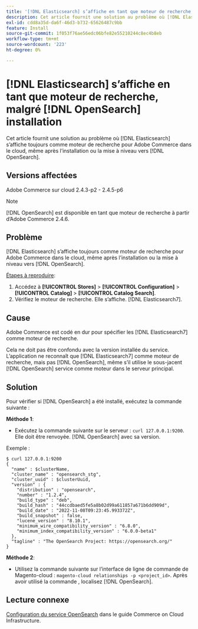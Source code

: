 ```yaml
---
title: '[!DNL Elasticsearch] s’affiche en tant que moteur de recherche, malgré [!DNL OpenSearch] installation'
description: Cet article fournit une solution au problème où [!DNL Elasticsearch] s’affiche toujours comme moteur de recherche pour Adobe Commerce dans le cloud, même après l’installation ou la mise à niveau vers [!DNL OpenSearch].
exl-id: cdd8a35d-da6f-46d3-b732-65626487c9bb
feature: Install
source-git-commit: 1f053f76ae56edc06bfe82e55210244c8ec4b8eb
workflow-type: tm+mt
source-wordcount: '223'
ht-degree: 0%

---
```


# [!DNL Elasticsearch] s’affiche en tant que moteur de recherche, malgré [!DNL OpenSearch] installation

Cet article fournit une solution au problème où [!DNL Elasticsearch] s’affiche toujours comme moteur de recherche pour Adobe Commerce dans le cloud, même après l’installation ou la mise à niveau vers [!DNL OpenSearch].

## Versions affectées

Adobe Commerce sur cloud 2.4.3-p2 - 2.4.5-p6

>[!NOTE]
>
>[!DNL OpenSearch] est disponible en tant que moteur de recherche à partir d’Adobe Commerce 2.4.6.

## Problème

[!DNL Elasticsearch] s’affiche toujours comme moteur de recherche pour Adobe Commerce dans le cloud, même après l’installation ou la mise à niveau vers [!DNL OpenSearch].

<u>Étapes à reproduire</u>:

1. Accédez à **[!UICONTROL Stores]** > **[!UICONTROL Configuration]** > **[!UICONTROL Catalog]** > **[!UICONTROL Catalog Search]**.
1. Vérifiez le moteur de recherche. Elle s’affiche. [!DNL Elasticsearch7].

## Cause

Adobe Commerce est codé en dur pour spécifier les [!DNL Elasticsearch7] comme moteur de recherche.

Cela ne doit pas être confondu avec la version installée du service. L’application ne reconnaît que [!DNL Elasticsearch7] comme moteur de recherche, mais pas [!DNL OpenSearch], même s’il utilise le sous-jacent [!DNL OpenSearch] service comme moteur dans le serveur principal.

## Solution

Pour vérifier si [!DNL OpenSearch] a été installé, exécutez la commande suivante :

**Méthode 1**:

* Exécutez la commande suivante sur le serveur : `curl 127.0.0.1:9200`. Elle doit être renvoyée. [!DNL OpenSearch] avec sa version.

Exemple :

```
$ curl 127.0.0.1:9200
{
  "name" : $clusterName,
  "cluster_name" : "opensearch_stg",
  "cluster_uuid" : $clusterUuid,
  "version" : {
    "distribution" : "opensearch",
    "number" : "1.2.4",
    "build_type" : "deb",
    "build_hash" : "44ccdbaed5fe5a8b02d99a611857a671b6dd909d",
    "build_date" : "2022-11-08T09:23:45.993372Z",
    "build_snapshot" : false,
    "lucene_version" : "8.10.1",
    "minimum_wire_compatibility_version" : "6.8.0",
    "minimum_index_compatibility_version" : "6.0.0-beta1"
  },
  "tagline" : "The OpenSearch Project: https://opensearch.org/"
}
```

**Méthode 2**:

* Utilisez la commande suivante sur l’interface de ligne de commande de Magento-cloud : `magento-cloud relationships -p <project_id>`. Après avoir utilisé la commande , localisez [!DNL OpenSearch].

## Lecture connexe

[Configuration du service OpenSearch](https://experienceleague.adobe.com/docs/commerce-cloud-service/user-guide/configure/service/opensearch.html) dans le guide Commerce on Cloud Infrastructure.
